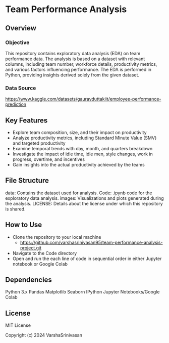 # Team Performance Analysis

## Overview

### Objective

This repository contains exploratory data analysis (EDA) on team performance data. The analysis is based on a dataset with relevant columns, including team number, workforce details, productivity metrics, and various factors influencing performance. The EDA is performed in Python, providing insights derived solely from the given dataset.


### Data Source

https://www.kaggle.com/datasets/gauravduttakiit/employee-performance-prediction

## Key Features

- Explore team composition, size, and their impact on productivity
- Analyze productivity metrics, including Standard Minute Value (SMV) and targeted productivity
- Examine temporal trends with day, month, and quarters breakdown
- Investigate the impact of idle time, idle men, style changes, work in progress, overtime, and incentives
- Gain insights into the actual productivity achieved by the teams

## File Structure

data: Contains the dataset used for analysis.
Code: .ipynb code for the exploratory data analysis.
images: Visualizations and plots generated during the analysis.
LICENSE: Details about the license under which this repository is shared.

## How to Use
- Clone the repository to your local machine
  - https://github.com/varshasrinivasan95/team-performance-analysis-project.git
- Navigate to the Code directory
- Open and run the each line of code in sequential order in either Jupyter notebook or Google Colab

## Dependencies
Python 3.x
Pandas
Matplotlib
Seaborn
IPython
Jupyter Notebooks/Google Colab

## License
MIT License

Copyright (c) 2024 VarshaSrinivasan

